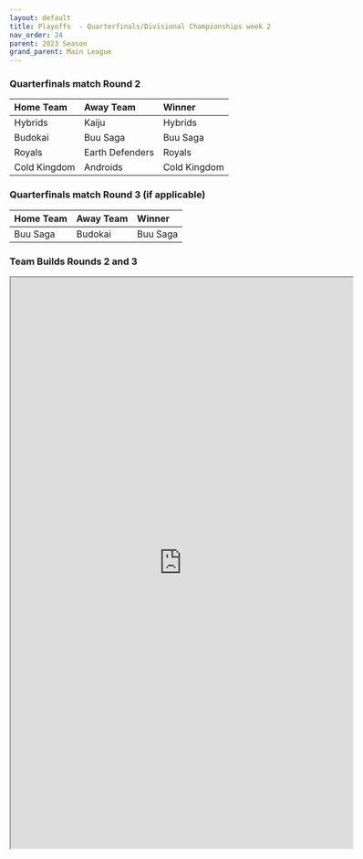 ```yaml
---
layout: default
title: Playoffs  - Quarterfinals/Divisional Championships week 2
nav_order: 24
parent: 2023 Season
grand_parent: Main League
---
```


### Quarterfinals match Round 2

| Home Team    | Away Team       | Winner       |
|:-------------|:----------------|:-------------|
| Hybrids      | Kaiju           | Hybrids      |
| Budokai      | Buu Saga        | Buu Saga     |
| Royals       | Earth Defenders | Royals       |
| Cold Kingdom | Androids        | Cold Kingdom |


### Quarterfinals match Round 3 (if applicable)

| Home Team | Away Team | Winner   |
|:----------|:----------|:---------|
| Buu Saga  | Budokai   | Buu Saga |


### Team Builds Rounds 2 and 3 

<iframe width=600 height=1000 scrolling="yes" src="https://docs.google.com/document/d/e/2PACX-1vT8ReNDA6ooM6THs3uQh6_GMESLmLeiw59Bqrb5BTr5ZyAbBpW28JzXqdEAmtByKl95o51droQrYZ7L/pub?embedded=true"></iframe>
